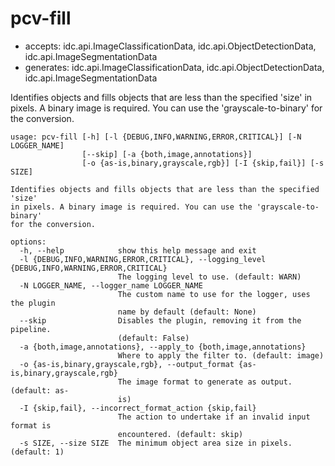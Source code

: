# pcv-fill

* accepts: idc.api.ImageClassificationData, idc.api.ObjectDetectionData, idc.api.ImageSegmentationData
* generates: idc.api.ImageClassificationData, idc.api.ObjectDetectionData, idc.api.ImageSegmentationData

Identifies objects and fills objects that are less than the specified 'size' in pixels. A binary image is required. You can use the 'grayscale-to-binary' for the conversion.

```
usage: pcv-fill [-h] [-l {DEBUG,INFO,WARNING,ERROR,CRITICAL}] [-N LOGGER_NAME]
                [--skip] [-a {both,image,annotations}]
                [-o {as-is,binary,grayscale,rgb}] [-I {skip,fail}] [-s SIZE]

Identifies objects and fills objects that are less than the specified 'size'
in pixels. A binary image is required. You can use the 'grayscale-to-binary'
for the conversion.

options:
  -h, --help            show this help message and exit
  -l {DEBUG,INFO,WARNING,ERROR,CRITICAL}, --logging_level {DEBUG,INFO,WARNING,ERROR,CRITICAL}
                        The logging level to use. (default: WARN)
  -N LOGGER_NAME, --logger_name LOGGER_NAME
                        The custom name to use for the logger, uses the plugin
                        name by default (default: None)
  --skip                Disables the plugin, removing it from the pipeline.
                        (default: False)
  -a {both,image,annotations}, --apply_to {both,image,annotations}
                        Where to apply the filter to. (default: image)
  -o {as-is,binary,grayscale,rgb}, --output_format {as-is,binary,grayscale,rgb}
                        The image format to generate as output. (default: as-
                        is)
  -I {skip,fail}, --incorrect_format_action {skip,fail}
                        The action to undertake if an invalid input format is
                        encountered. (default: skip)
  -s SIZE, --size SIZE  The minimum object area size in pixels. (default: 1)
```
